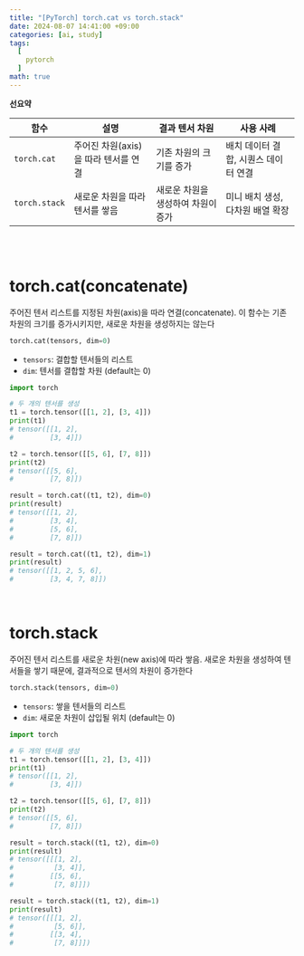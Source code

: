 ```yaml
---
title: "[PyTorch] torch.cat vs torch.stack"
date: 2024-08-07 14:41:00 +09:00
categories: [ai, study]
tags:
  [
    pytorch
  ]
math: true
---
```



**선요약**

| **함수**       | **설명**                                              | **결과 텐서 차원**                  | **사용 사례**                             |
| -------------- | ----------------------------------------------------- | ----------------------------------- | ---------------------------------------- |
| `torch.cat`  | 주어진 차원(axis)을 따라 텐서를 연결                  | 기존 차원의 크기를 증가              | 배치 데이터 결합, 시퀀스 데이터 연결     |
| `torch.stack`| 새로운 차원을 따라 텐서를 쌓음                        | 새로운 차원을 생성하여 차원이 증가   | 미니 배치 생성, 다차원 배열 확장         |

<br/>
<br/>

# **torch.cat(concatenate)**


주어진 텐서 리스트를 지정된 차원(axis)을 따라 연결(concatenate). 이 함수는 기존 차원의 크기를 증가시키지만, 새로운 차원을 생성하지는 않는다


```python
torch.cat(tensors, dim=0)
```

- `tensors`: 결합할 텐서들의 리스트
- `dim`: 텐서를 결합할 차원 (default는 0)

```python
import torch

# 두 개의 텐서를 생성
t1 = torch.tensor([[1, 2], [3, 4]])
print(t1)
# tensor([[1, 2],
#         [3, 4]])

t2 = torch.tensor([[5, 6], [7, 8]])
print(t2)
# tensor([[5, 6],
#         [7, 8]])

result = torch.cat((t1, t2), dim=0)
print(result)
# tensor([[1, 2],
#         [3, 4],
#         [5, 6],
#         [7, 8]])

result = torch.cat((t1, t2), dim=1)
print(result)
# tensor([[1, 2, 5, 6],
#         [3, 4, 7, 8]])
```

<br/>

# **torch.stack**


주어진 텐서 리스트를 새로운 차원(new axis)에 따라 쌓음. 새로운 차원을 생성하여 텐서들을 쌓기 때문에, 결과적으로 텐서의 차원이 증가한다

```python
torch.stack(tensors, dim=0)
```

- `tensors`: 쌓을 텐서들의 리스트
- `dim`: 새로운 차원이 삽입될 위치 (default는 0)

```python
import torch

# 두 개의 텐서를 생성
t1 = torch.tensor([[1, 2], [3, 4]])
print(t1)
# tensor([[1, 2],
#         [3, 4]])

t2 = torch.tensor([[5, 6], [7, 8]])
print(t2)
# tensor([[5, 6],
#         [7, 8]])

result = torch.stack((t1, t2), dim=0)
print(result)
# tensor([[[1, 2],
#          [3, 4]],
#         [[5, 6],
#          [7, 8]]])

result = torch.stack((t1, t2), dim=1)
print(result)
# tensor([[[1, 2],
#          [5, 6]],
#         [[3, 4],
#          [7, 8]]])
```
